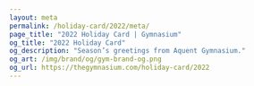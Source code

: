 ```yaml
---
layout: meta
permalink: /holiday-card/2022/meta/
page_title: "2022 Holiday Card | Gymnasium"
og_title: "2022 Holiday Card"
og_description: "Season’s greetings from Aquent Gymnasium."
og_art: /img/brand/og/gym-brand-og.png
og_url: https://thegymnasium.com/holiday-card/2022
---
```

